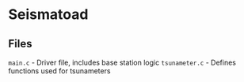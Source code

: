 # Seismatoad

## Files
`main.c` - Driver file, includes base station logic
`tsunameter.c` - Defines functions used for tsunameters